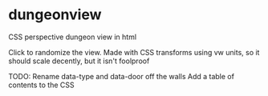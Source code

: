 # dungeonview
CSS perspective dungeon view in html

Click to randomize the view. 
Made with CSS transforms using vw units, so it should scale decently, but it isn't foolproof

TODO:
Rename data-type and data-door off the walls
Add a table of contents to the CSS
